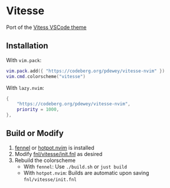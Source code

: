 # Vitesse

Port of the [Vitess VSCode theme](https://github.com/antfu/vscode-theme-vitesse)

## Installation

With `vim.pack`:

```lua
vim.pack.add({ "https://codeberg.org/pdewey/vitesse-nvim" })
vim.cmd.colorscheme("vitesse")
```

With `lazy.nvim`:

```lua
{
    "https://codeberg.org/pdewey/vitesse-nvim",
    priority = 1000,
},
```

## Build or Modify

1. [fennel](https://github.com/bakpakin/Fennel) or [hotpot.nvim](https://github.com/rktjmp/hotpot.nvim/tree/main) is installed
2. Modify [fnl/vitesse/init.fnl](fnl/vitesse/init.fnl) as desired
3. Rebuild the colorscheme
   - With `fennel`: Use `./build.sh` or `just build`
   - With `hotpot.nvim`: Builds are automatic upon saving `fnl/vitesse/init.fnl`
